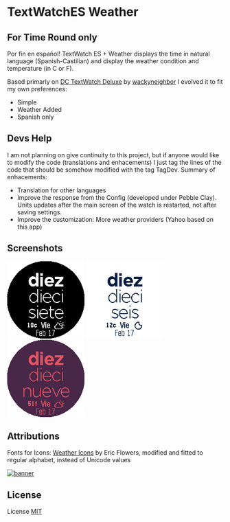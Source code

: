 # TextWatchES Weather


For Time Round only
--------------------

Por fin en español! TextWatch ES + Weather displays the time in natural language (Spanish-Castilian) and display the weather condition and temperature (in C or F). 

Based primarly on [DC TextWatch Deluxe](https://github.com/wackyneighbor/DC_Text_Watch_Deluxe) by [wackyneighbor](https://github.com/wackyneighbor) I evolved it to fit my own preferences:
  * Simple
  * Weather Added
  * Spanish only
  

Devs Help
--------------------
I am not planning on give continuity to this project, but if anyone would like to modify the code (translations and enhacements) I just tag the lines of the code that should be somehow modified with the tag TagDev. Summary of enhacements:
  * Translation for other languages
  * Improve the response from the Config (developed under Pebble Clay). Units updates after the main screen of the watch is restarted, not after saving settings.
  * Improve the customization: More weather providers (Yahoo based on this app)

Screenshots
------------
![banner](store/assets/ScShot1.png)
![banner](store/assets/ScShot2.png)
![banner](store/assets/ScShot3.png)

Attributions
--------------------
Fonts for Icons: [Weather Icons](https://erikflowers.github.io/weather-icons) by Eric Flowers, modified and fitted to regular alphabet, instead of Unicode values

[![banner](https://poweredby.yahoo.com/purple.png)](https://www.yahoo.com/?ilc=401)

License
--------

License [MIT](https://github.com/dieghernan/TextWatchES_Weather/blob/master/MIT%20License)
